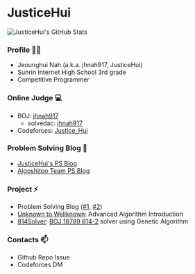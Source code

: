 # JusticeHui

![JusticeHui's GitHub Stats](https://github-readme-stats.vercel.app/api?username=justiceHui&show_icons=true)

### Profile 🙋‍♂️

* Jeounghui Nah (a.k.a. jhnah917, JusticeHui)
* Sunrin Internet High School 3rd grade
* Competitive Programmer

### Online Judge 💻

* BOJ: [jhnah917](http://icpc.me/jhnah917)
  * solvedac: [jhnah917](https://solved.ac/profile/jhnah917)
* Codeforces: [Justice_Hui](https://codeforces.com/profile/Justice_Hui)

### Problem Solving Blog 💬

* [JusticeHui's PS Blog](https://justiceHui.github.io)
* [Algoshitpo Team PS Blog](https://algoshitpo.github.io)

### Project ⚡

* Problem Solving Blog ([#1](https://justiceHui.github.io), [#2](https://algoshitpo.github.io))
* [Unknown to Wellknown](https://github.com/justiceHui/Unknown-To-Wellknown): Advanced Algorithm Introduction
* [814Solver](https://github.com/kimjg1119/814Solver): [BOJ 18789 814-2](https://www.acmicpc.net/problem/18789) solver using Genetic Algorithm

### Contacts 📫

* Github Repo Issue
* Codeforces DM

<!--

- 🔭 I’m currently working on ...
- 🌱 I’m currently learning ...
- 👯 I’m looking to collaborate on ...
- 🤔 I’m looking for help with ...
- 💬 Ask me about ...
- 📫 How to reach me: ...
- 😄 Pronouns: ...
- ⚡ Fun fact: ...
  -->
